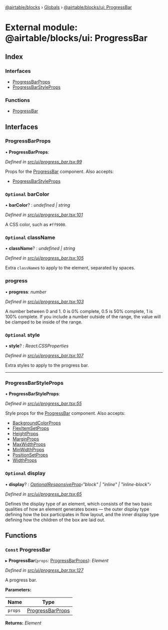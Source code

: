 [@airtable/blocks](../README.md) › [Globals](../globals.md) ›
[@airtable/blocks/ui: ProgressBar](_airtable_blocks_ui__progressbar.md)

# External module: @airtable/blocks/ui: ProgressBar

## Index

### Interfaces

-   [ProgressBarProps](_airtable_blocks_ui__progressbar.md#progressbarprops)
-   [ProgressBarStyleProps](_airtable_blocks_ui__progressbar.md#progressbarstyleprops)

### Functions

-   [ProgressBar](_airtable_blocks_ui__progressbar.md#const-progressbar)

## Interfaces

### ProgressBarProps

• **ProgressBarProps**:

_Defined in
[src/ui/progress_bar.tsx:99](https://github.com/airtable/blocks/blob/@airtable/blocks@0.0.35/packages/sdk/src/ui/progress_bar.tsx#L99)_

Props for the [ProgressBar](_airtable_blocks_ui__progressbar.md#const-progressbar) component. Also
accepts:

-   [ProgressBarStyleProps](_airtable_blocks_ui__progressbar.md#progressbarstyleprops)

### `Optional` barColor

• **barColor**? : _undefined | string_

_Defined in
[src/ui/progress_bar.tsx:101](https://github.com/airtable/blocks/blob/@airtable/blocks@0.0.35/packages/sdk/src/ui/progress_bar.tsx#L101)_

A CSS color, such as `#ff9900`.

### `Optional` className

• **className**? : _undefined | string_

_Defined in
[src/ui/progress_bar.tsx:105](https://github.com/airtable/blocks/blob/@airtable/blocks@0.0.35/packages/sdk/src/ui/progress_bar.tsx#L105)_

Extra `className`s to apply to the element, separated by spaces.

### progress

• **progress**: _number_

_Defined in
[src/ui/progress_bar.tsx:103](https://github.com/airtable/blocks/blob/@airtable/blocks@0.0.35/packages/sdk/src/ui/progress_bar.tsx#L103)_

A number between 0 and 1. 0 is 0% complete, 0.5 is 50% complete, 1 is 100% complete. If you include
a number outside of the range, the value will be clamped to be inside of the range.

### `Optional` style

• **style**? : _React.CSSProperties_

_Defined in
[src/ui/progress_bar.tsx:107](https://github.com/airtable/blocks/blob/@airtable/blocks@0.0.35/packages/sdk/src/ui/progress_bar.tsx#L107)_

Extra styles to apply to the progress bar.

---

### ProgressBarStyleProps

• **ProgressBarStyleProps**:

_Defined in
[src/ui/progress_bar.tsx:55](https://github.com/airtable/blocks/blob/@airtable/blocks@0.0.35/packages/sdk/src/ui/progress_bar.tsx#L55)_

Style props for the [ProgressBar](_airtable_blocks_ui__progressbar.md#const-progressbar) component.
Also accepts:

-   [BackgroundColorProps](_airtable_blocks_ui_system__appearance.md#backgroundcolorprops)
-   [FlexItemSetProps](_airtable_blocks_ui_system__flex_item.md#flexitemsetprops)
-   [HeightProps](_airtable_blocks_ui_system__dimensions.md#heightprops)
-   [MarginProps](_airtable_blocks_ui_system__spacing.md#marginprops)
-   [MaxWidthProps](_airtable_blocks_ui_system__dimensions.md#maxwidthprops)
-   [MinWidthProps](_airtable_blocks_ui_system__dimensions.md#minwidthprops)
-   [PositionSetProps](_airtable_blocks_ui_system__position.md#positionsetprops)
-   [WidthProps](_airtable_blocks_ui_system__dimensions.md#widthprops)

### `Optional` display

• **display**? :
_[OptionalResponsiveProp](_airtable_blocks_ui_system__responsive_props.md#optionalresponsiveprop)‹"block"
| "inline" | "inline-block"›_

_Defined in
[src/ui/progress_bar.tsx:65](https://github.com/airtable/blocks/blob/@airtable/blocks@0.0.35/packages/sdk/src/ui/progress_bar.tsx#L65)_

Defines the display type of an element, which consists of the two basic qualities of how an element
generates boxes — the outer display type defining how the box participates in flow layout, and the
inner display type defining how the children of the box are laid out.

## Functions

### `Const` ProgressBar

▸ **ProgressBar**(`props`:
[ProgressBarProps](_airtable_blocks_ui__progressbar.md#progressbarprops)): _Element_

_Defined in
[src/ui/progress_bar.tsx:127](https://github.com/airtable/blocks/blob/@airtable/blocks@0.0.35/packages/sdk/src/ui/progress_bar.tsx#L127)_

A progress bar.

**Parameters:**

| Name    | Type                                                                     |
| ------- | ------------------------------------------------------------------------ |
| `props` | [ProgressBarProps](_airtable_blocks_ui__progressbar.md#progressbarprops) |

**Returns:** _Element_
